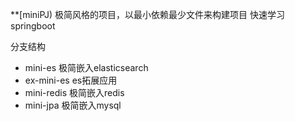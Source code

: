 **[miniPJ)
极简风格的项目，以最小依赖最少文件来构建项目
快速学习springboot

分支结构
* mini-es 极简嵌入elasticsearch
* ex-mini-es es拓展应用
* mini-redis 极简嵌入redis
* mini-jpa 极简嵌入mysql
